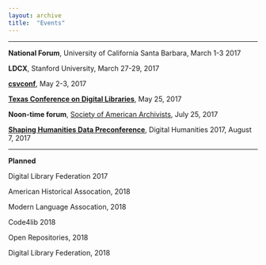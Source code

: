 ```yaml
---
layout: archive
title:  "Events"
---
```

---
**National Forum**, University of California Santa Barbara, March 1-3 2017<br/>

**LDCX**, Stanford University, March 27-29, 2017

[**csvconf**](https://csvconf.com/), May 2-3, 2017

[**Texas Conference on Digital Libraries**](https://tcdl-ocs-tdl.tdl.org/tcdl/index.php/TCDL/TCDL2017), May 25, 2017

**Noon-time forum**, [Society of American Archivists](http://files.archivists.org/conference/2017/AM17_Preliminary_Flyer.pdf), July 25, 2017

[**Shaping Humanities Data Preconference**](https://collectionsasdata.github.io/dh2017/), Digital Humanities 2017, August 7, 2017

---
**Planned**

Digital Library Federation 2017

American Historical Assocation, 2018

Modern Language Assocation, 2018

Code4lib 2018

Open Repositories, 2018 

Digital Library Federation, 2018
